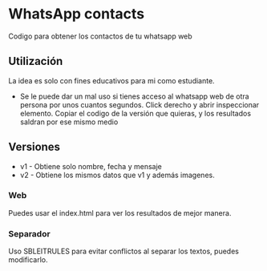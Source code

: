 # WhatsApp contacts
Codigo para obtener los contactos de tu whatsapp web
## Utilización
La idea es solo con fines educativos para mi como estudiante.
- Se le puede dar un mal uso si tienes acceso al whatsapp web de otra persona por unos cuantos segundos.
Click derecho y abrir inspeccionar elemento.
Copiar el codigo de la versión que quieras, y los resultados saldran por ese mismo medio

## Versiones
- v1 - Obtiene solo nombre, fecha y mensaje
- v2 - Obtiene los mismos datos que v1 y además imagenes.

### Web
Puedes usar el index.html para ver los resultados de mejor manera.
### Separador
Uso SBLEITRULES para evitar conflictos al separar los textos, puedes modificarlo.